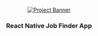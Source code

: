 <div align="center">
  <br />
    <a href="https://youtu.be/mJ3bGvy0WAY?feature=shared" target="_blank">
      <img src="https://github.com/adrianhajdin/project_react_native_jobs/assets/151519281/e7514725-0706-4080-bee4-b042554dabf7" alt="Project Banner">
    </a>
  <br />


  <h3 align="center">React Native Job Finder App</h3>

</div>
